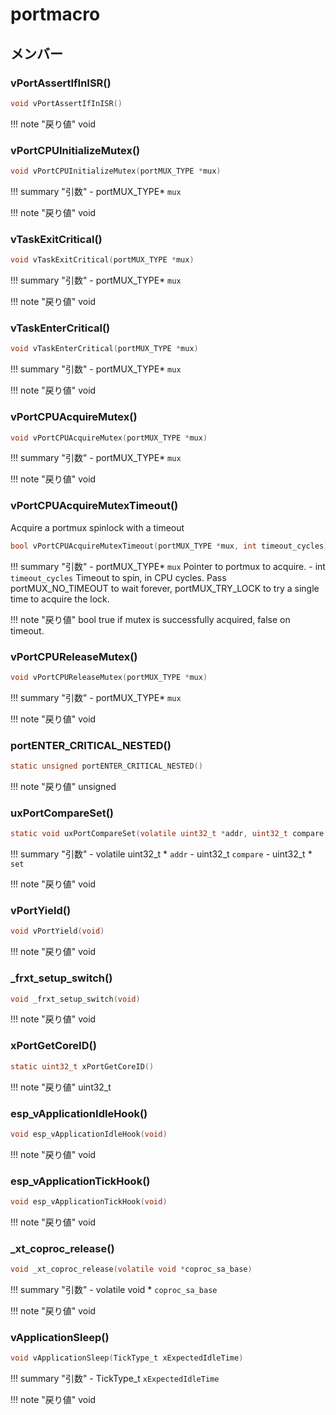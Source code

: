 # portmacro



## メンバー































































































### vPortAssertIfInISR()



```c
void vPortAssertIfInISR()
```

!!! note "戻り値"
	void



### vPortCPUInitializeMutex()



```c
void vPortCPUInitializeMutex(portMUX_TYPE *mux)
```

!!! summary "引数"
	- portMUX_TYPE* `mux` 

!!! note "戻り値"
	void



### vTaskExitCritical()



```c
void vTaskExitCritical(portMUX_TYPE *mux)
```

!!! summary "引数"
	- portMUX_TYPE* `mux` 

!!! note "戻り値"
	void



### vTaskEnterCritical()



```c
void vTaskEnterCritical(portMUX_TYPE *mux)
```

!!! summary "引数"
	- portMUX_TYPE* `mux` 

!!! note "戻り値"
	void



### vPortCPUAcquireMutex()



```c
void vPortCPUAcquireMutex(portMUX_TYPE *mux)
```

!!! summary "引数"
	- portMUX_TYPE* `mux` 

!!! note "戻り値"
	void



### vPortCPUAcquireMutexTimeout()
Acquire a portmux spinlock with a timeout


```c
bool vPortCPUAcquireMutexTimeout(portMUX_TYPE *mux, int timeout_cycles)
```

!!! summary "引数"
	- portMUX_TYPE* `mux` Pointer to portmux to acquire. 
	- int `timeout_cycles` Timeout to spin, in CPU cycles. Pass portMUX_NO_TIMEOUT to wait forever, portMUX_TRY_LOCK to try a single time to acquire the lock.

!!! note "戻り値"
	bool true if mutex is successfully acquired, false on timeout. 



### vPortCPUReleaseMutex()



```c
void vPortCPUReleaseMutex(portMUX_TYPE *mux)
```

!!! summary "引数"
	- portMUX_TYPE* `mux` 

!!! note "戻り値"
	void



### portENTER_CRITICAL_NESTED()



```c
static unsigned portENTER_CRITICAL_NESTED()
```

!!! note "戻り値"
	unsigned



### uxPortCompareSet()



```c
static void uxPortCompareSet(volatile uint32_t *addr, uint32_t compare, uint32_t *set)
```

!!! summary "引数"
	- volatile uint32_t * `addr` 
	- uint32_t `compare` 
	- uint32_t * `set` 

!!! note "戻り値"
	void



### vPortYield()



```c
void vPortYield(void)
```

!!! note "戻り値"
	void



### _frxt_setup_switch()



```c
void _frxt_setup_switch(void)
```

!!! note "戻り値"
	void



### xPortGetCoreID()



```c
static uint32_t xPortGetCoreID()
```

!!! note "戻り値"
	uint32_t



### esp_vApplicationIdleHook()



```c
void esp_vApplicationIdleHook(void)
```

!!! note "戻り値"
	void



### esp_vApplicationTickHook()



```c
void esp_vApplicationTickHook(void)
```

!!! note "戻り値"
	void



### _xt_coproc_release()



```c
void _xt_coproc_release(volatile void *coproc_sa_base)
```

!!! summary "引数"
	- volatile void * `coproc_sa_base` 

!!! note "戻り値"
	void



### vApplicationSleep()



```c
void vApplicationSleep(TickType_t xExpectedIdleTime)
```

!!! summary "引数"
	- TickType_t `xExpectedIdleTime` 

!!! note "戻り値"
	void



